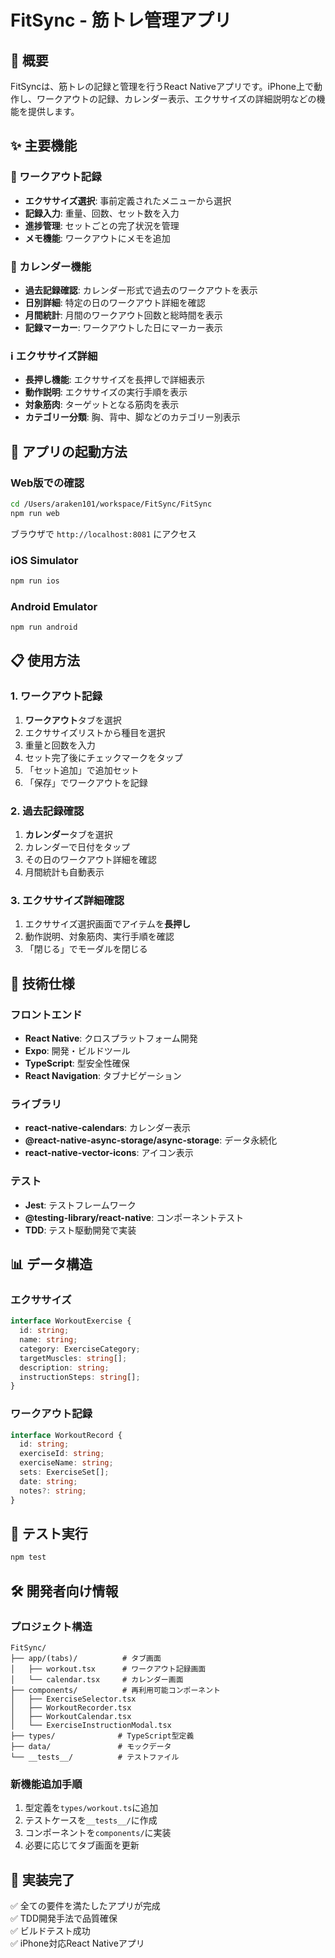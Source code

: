 # FitSync - 筋トレ管理アプリ

## 🎯 概要
FitSyncは、筋トレの記録と管理を行うReact Nativeアプリです。iPhone上で動作し、ワークアウトの記録、カレンダー表示、エクササイズの詳細説明などの機能を提供します。

## ✨ 主要機能

### 📱 ワークアウト記録
- **エクササイズ選択**: 事前定義されたメニューから選択
- **記録入力**: 重量、回数、セット数を入力
- **進捗管理**: セットごとの完了状況を管理
- **メモ機能**: ワークアウトにメモを追加

### 📅 カレンダー機能
- **過去記録確認**: カレンダー形式で過去のワークアウトを表示
- **日別詳細**: 特定の日のワークアウト詳細を確認
- **月間統計**: 月間のワークアウト回数と総時間を表示
- **記録マーカー**: ワークアウトした日にマーカー表示

### ℹ️ エクササイズ詳細
- **長押し機能**: エクササイズを長押しで詳細表示
- **動作説明**: エクササイズの実行手順を表示
- **対象筋肉**: ターゲットとなる筋肉を表示
- **カテゴリー分類**: 胸、背中、脚などのカテゴリー別表示

## 🚀 アプリの起動方法

### Web版での確認
```bash
cd /Users/araken101/workspace/FitSync/FitSync
npm run web
```
ブラウザで `http://localhost:8081` にアクセス

### iOS Simulator
```bash
npm run ios
```

### Android Emulator
```bash
npm run android
```

## 📋 使用方法

### 1. ワークアウト記録
1. **ワークアウト**タブを選択
2. エクササイズリストから種目を選択
3. 重量と回数を入力
4. セット完了後にチェックマークをタップ
5. 「セット追加」で追加セット
6. 「保存」でワークアウトを記録

### 2. 過去記録確認
1. **カレンダー**タブを選択
2. カレンダーで日付をタップ
3. その日のワークアウト詳細を確認
4. 月間統計も自動表示

### 3. エクササイズ詳細確認
1. エクササイズ選択画面でアイテムを**長押し**
2. 動作説明、対象筋肉、実行手順を確認
3. 「閉じる」でモーダルを閉じる

## 🔧 技術仕様

### フロントエンド
- **React Native**: クロスプラットフォーム開発
- **Expo**: 開発・ビルドツール
- **TypeScript**: 型安全性確保
- **React Navigation**: タブナビゲーション

### ライブラリ
- **react-native-calendars**: カレンダー表示
- **@react-native-async-storage/async-storage**: データ永続化
- **react-native-vector-icons**: アイコン表示

### テスト
- **Jest**: テストフレームワーク
- **@testing-library/react-native**: コンポーネントテスト
- **TDD**: テスト駆動開発で実装

## 📊 データ構造

### エクササイズ
```typescript
interface WorkoutExercise {
  id: string;
  name: string;
  category: ExerciseCategory;
  targetMuscles: string[];
  description: string;
  instructionSteps: string[];
}
```

### ワークアウト記録
```typescript
interface WorkoutRecord {
  id: string;
  exerciseId: string;
  exerciseName: string;
  sets: ExerciseSet[];
  date: string;
  notes?: string;
}
```

## 🧪 テスト実行
```bash
npm test
```

## 🛠 開発者向け情報

### プロジェクト構造
```
FitSync/
├── app/(tabs)/          # タブ画面
│   ├── workout.tsx      # ワークアウト記録画面
│   └── calendar.tsx     # カレンダー画面
├── components/          # 再利用可能コンポーネント
│   ├── ExerciseSelector.tsx
│   ├── WorkoutRecorder.tsx
│   ├── WorkoutCalendar.tsx
│   └── ExerciseInstructionModal.tsx
├── types/              # TypeScript型定義
├── data/               # モックデータ
└── __tests__/          # テストファイル
```

### 新機能追加手順
1. 型定義を`types/workout.ts`に追加
2. テストケースを`__tests__/`に作成
3. コンポーネントを`components/`に実装
4. 必要に応じてタブ画面を更新

## 🎉 実装完了
✅ 全ての要件を満たしたアプリが完成  
✅ TDD開発手法で品質確保  
✅ ビルドテスト成功  
✅ iPhone対応React Nativeアプリ